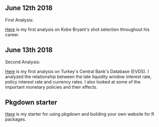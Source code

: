 ## June 12th 2018
First Analysis:

[Here](files/kobeanalysis.html) is my first analysis on Kobe Bryant's shot selection throughout his career.

## June 13th 2018
Second Analysis:

[Here](files/Financial_Analysis.html) is my first analysis on Turkey's Central Bank's Database (EVDS). I analyzed the relationship between the late liquidity window interest rate, policy interest rate and currency rates. I also looked at some of the important monetary policies and their effects.

## Pkgdown starter

[Here](files/pkgdown_starter) is my starter for using pkgdown and building your own website for R packages.
